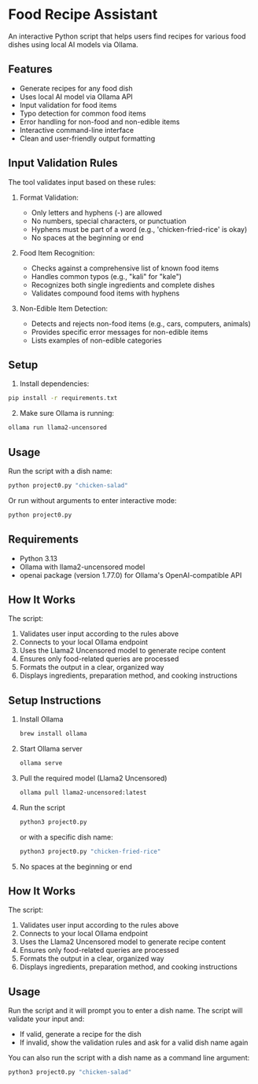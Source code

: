# Food Recipe Assistant

An interactive Python script that helps users find recipes for various food dishes using local AI models via Ollama.

## Features

- Generate recipes for any food dish
- Uses local AI model via Ollama API
- Input validation for food items
- Typo detection for common food items
- Error handling for non-food and non-edible items
- Interactive command-line interface
- Clean and user-friendly output formatting

## Input Validation Rules

The tool validates input based on these rules:

1. Format Validation:
   - Only letters and hyphens (-) are allowed
   - No numbers, special characters, or punctuation
   - Hyphens must be part of a word (e.g., 'chicken-fried-rice' is okay)
   - No spaces at the beginning or end

2. Food Item Recognition:
   - Checks against a comprehensive list of known food items
   - Handles common typos (e.g., "kali" for "kale")
   - Recognizes both single ingredients and complete dishes
   - Validates compound food items with hyphens

3. Non-Edible Item Detection:
   - Detects and rejects non-food items (e.g., cars, computers, animals)
   - Provides specific error messages for non-edible items
   - Lists examples of non-edible categories

## Setup

1. Install dependencies:
```bash
pip install -r requirements.txt
```

2. Make sure Ollama is running:
```bash
ollama run llama2-uncensored
```

## Usage

Run the script with a dish name:
```bash
python project0.py "chicken-salad"
```

Or run without arguments to enter interactive mode:
```bash
python project0.py
```

## Requirements

- Python 3.13
- Ollama with llama2-uncensored model
- openai package (version 1.77.0) for Ollama's OpenAI-compatible API

## How It Works
The script:
1. Validates user input according to the rules above
2. Connects to your local Ollama endpoint
3. Uses the Llama2 Uncensored model to generate recipe content
4. Ensures only food-related queries are processed
5. Formats the output in a clear, organized way
6. Displays ingredients, preparation method, and cooking instructions

## Setup Instructions
1. Install Ollama
   ```bash
   brew install ollama
   ```

2. Start Ollama server
   ```bash
   ollama serve
   ```

3. Pull the required model (Llama2 Uncensored)
   ```bash
   ollama pull llama2-uncensored:latest
   ```

4. Run the script
   ```bash
   python3 project0.py
   ```
   or with a specific dish name:
   ```bash
   python3 project0.py "chicken-fried-rice"
   ```
4. No spaces at the beginning or end

## How It Works
The script:
1. Validates user input according to the rules above
2. Connects to your local Ollama endpoint
3. Uses the Llama2 Uncensored model to generate recipe content
4. Ensures only food-related queries are processed
5. Formats the output in a clear, organized way
6. Displays ingredients, preparation method, and cooking instructions

## Usage
Run the script and it will prompt you to enter a dish name. The script will validate your input and:
- If valid, generate a recipe for the dish
- If invalid, show the validation rules and ask for a valid dish name again

You can also run the script with a dish name as a command line argument:
```bash
python3 project0.py "chicken-salad"
```

